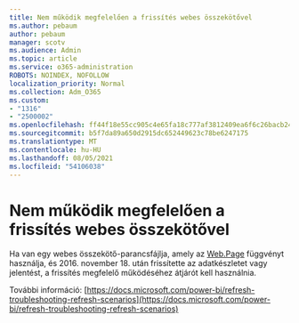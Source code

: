 ```yaml
---
title: Nem működik megfelelően a frissítés webes összekötővel
ms.author: pebaum
author: pebaum
manager: scotv
ms.audience: Admin
ms.topic: article
ms.service: o365-administration
ROBOTS: NOINDEX, NOFOLLOW
localization_priority: Normal
ms.collection: Adm_O365
ms.custom:
- "1316"
- "2500002"
ms.openlocfilehash: ff44f18e55cc905c4e65fa18c777af3812409ea6f6c26bacb24a7758c2749b5a
ms.sourcegitcommit: b5f7da89a650d2915dc652449623c78be6247175
ms.translationtype: MT
ms.contentlocale: hu-HU
ms.lasthandoff: 08/05/2021
ms.locfileid: "54106038"
---
```

# <a name="refresh-using-web-connector-doesnt-work-properly"></a>Nem működik megfelelően a frissítés webes összekötővel

Ha van egy webes összekötő-parancsfájlja, amely az [Web.Page](https://msdn.microsoft.com/library/mt260924.aspx) függvényt használja, és 2016. november 18. után frissítette az adatkészletet vagy jelentést, a frissítés megfelelő működéséhez átjárót kell használnia.

További információ: [https://docs.microsoft.com/power-bi/refresh-troubleshooting-refresh-scenarios](https://docs.microsoft.com/power-bi/refresh-troubleshooting-refresh-scenarios)
